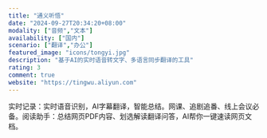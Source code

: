 ```yaml
---
title: "通义听悟"
date: "2024-09-27T20:34:20+08:00"
modality: ["音频","文本"]
availability: ["国内"]
scenario: ["翻译","办公"]
featured_image: "icons/tongyi.jpg"
description: "基于AI的实时语音转文字、多语言同步翻译的工具"
rating: 3
comment: true
website: "https://tingwu.aliyun.com"
---
```


实时记录：实时语音识别，AI字幕翻译，智能总结。网课、追剧追番、线上会议必备。阅读助手：总结网页PDF内容、划选解读翻译问答，AI帮你一键速读网页文档。